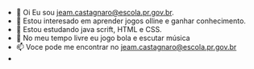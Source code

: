 - 👋 Oi Eu sou jeam.castagnaro@escola.pr.gov.br.
- 👀 Estou interesado em aprender jogos olline e ganhar conhecimento.
- 🌱 Estou estudando java scrift, HTML e CSS.
- 💞️ No meu tempo livre eu jogo bola e escutar música
- 📫 Voce pode me encontrar no jeam.castagnaro@escola.pr.gov.br
-
<!---
14jeam06lucas2007/14jeam06lucas2007 is a ✨ special ✨ repository because its `README.md` (this file) appears on your GitHub profile.
You can click the Preview link to take a look at your changes.
--->
